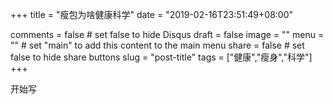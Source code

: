 +++
title = "瘦包为啥健康科学"
date = "2019-02-16T23:51:49+08:00"

comments = false       # set false to hide Disqus
draft = false
image = ""
menu = ""		# set "main" to add this content to the main menu
share = false	# set false to hide share buttons
slug = "post-title"
tags = ["健康","瘦身","科学"]
+++

开始写